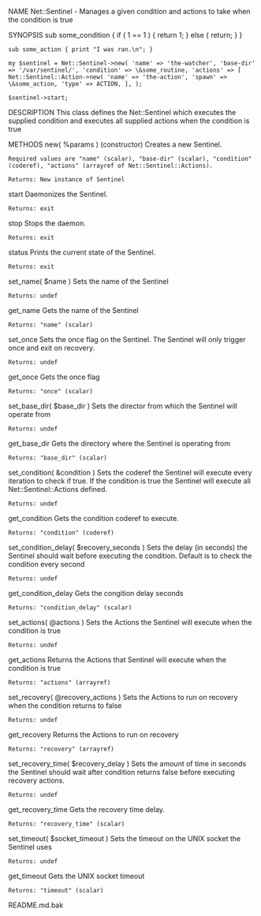 NAME
    Net::Sentinel - Manages a given condition and actions to take when the
    condition is true

SYNOPSIS
    sub some_condition { if ( 1 == 1 ) { return 1; } else { return; } }

    sub some_action { print "I was ran.\n"; }

    my $sentinel = Net::Sentinel->new( 'name' => 'the-watcher', 'base-dir'
    => '/var/sentinel/', 'condition' => \&some_routine, 'actions' => [
    Net::Sentinel::Action->new( 'name' => 'the-action', 'spawn' =>
    \&some_action, 'type' => ACTION, ], );

    $sentinel->start;

DESCRIPTION
    This class defines the Net::Sentinel which executes the supplied
    condition and executes all supplied actions when the condition is true

METHODS
  new( %params ) (constructor)
    Creates a new Sentinel.

    Required values are "name" (scalar), "base-dir" (scalar), "condition"
    (coderef), "actions" (arrayref of Net::Sentinel::Actions).

    Returns: New instance of Sentinel

  start
    Daemonizes the Sentinel.

    Returns: exit

  stop
    Stops the daemon.

    Returns: exit

  status
    Prints the current state of the Sentinel.

    Returns: exit

  set_name( $name )
    Sets the name of the Sentinel

    Returns: undef

  get_name
    Gets the name of the Sentinel

    Returns: "name" (scalar)

  set_once
    Sets the once flag on the Sentinel. The Sentinel will only trigger once
    and exit on recovery.

    Returns: undef

  get_once
    Gets the once flag

    Returns: "once" (scalar)

  set_base_dir( $base_dir )
    Sets the director from which the Sentinel will operate from

    Returns: undef

  get_base_dir
    Gets the directory where the Sentinel is operating from

    Returns: "base_dir" (scalar)

  set_condition( \&condition )
    Sets the coderef the Sentinel will execute every iteration to check if
    true. If the condition is true the Sentinel will execute all
    Net::Sentinel::Actions defined.

    Returns: undef

  get_condition
    Gets the condition coderef to execute.

    Returns: "condition" (coderef)

  set_condition_delay( $recovery_seconds )
    Sets the delay (in seconds) the Sentinel should wait before executing
    the condition. Default is to check the condition every second

    Returns: undef

  get_condition_delay
    Gets the congition delay seconds

    Returns: "condition_delay" (scalar)

  set_actions( \@actions )
    Sets the Actions the Sentinel will execute when the condition is true

    Returns: undef

  get_actions
    Returns the Actions that Sentinel will execute when the condition is
    true

    Returns: "actions" (arrayref)

  set_recovery( \@recovery_actions )
    Sets the Actions to run on recovery when the condition returns to false

    Returns: undef

  get_recovery
    Returns the Actions to run on recovery

    Returns: "recovery" (arrayref)

  set_recovery_time( $recovery_delay )
    Sets the amount of time in seconds the Sentinel should wait after
    condition returns false before executing recovery actions.

    Returns: undef

  get_recovery_time
    Gets the recovery time delay.

    Returns: "recovery_time" (scalar)

  set_timeout( $socket_timeout )
    Sets the timeout on the UNIX socket the Sentinel uses

    Returns: undef

  get_timeout
    Gets the UNIX socket timeout

    Returns: "timeout" (scalar)

README.md.bak

